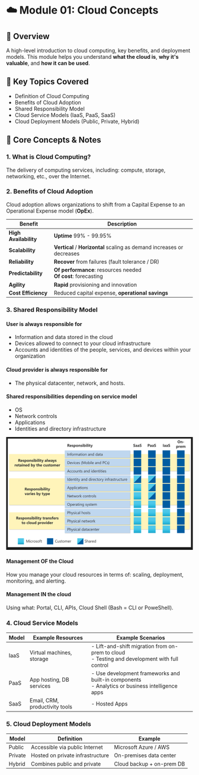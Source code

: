 # ☁️ Module 01: Cloud Concepts

## 🔸 Overview

A high-level introduction to cloud computing, key benefits, and deployment models. This module helps you understand **what the cloud is**, **why it's valuable**, and **how it can be used**.

## 📘 Key Topics Covered

- Definition of Cloud Computing
- Benefits of Cloud Adoption
- Shared Responsibility Model
- Cloud Service Models (IaaS, PaaS, SaaS)
- Cloud Deployment Models (Public, Private, Hybrid)

## 📌 Core Concepts & Notes

### 1. What is Cloud Computing?

The delivery of computing services, including: compute, storage, networking, etc., over the Internet.

### 2. Benefits of Cloud Adoption

Cloud adoption allows organizations to shift from a Capital Expense to an Operational Expense model (**OpEx**).

| Benefit               | Description                                                            |
|-----------------------|------------------------------------------------------------------------|
| **High Availability** | **Uptime** 99% - 99.95%                                                |
| **Scalability**       | **Vertical** / **Horizontal** scaling as demand increases or decreases |
| **Reliability**       | **Recover** from failures (fault tolerance / DR)                       |
| **Predictability**    |  **Of performance**: resources needed <br> **Of cost**: forecasting    |
| **Agility**           | **Rapid** provisioning and innovation                                  |
| **Cost Efficiency**   | Reduced capital expense, **operational savings**                       |

### 3. Shared Responsibility Model

#### User is always responsible for

- Information and data stored in the cloud
- Devices allowed to connect to your cloud infrastructure
- Accounts and identities of the people, services, and devices within your organization

#### Cloud provider is always responsible for

- The physical datacenter, network, and hosts.

#### Shared responsibilities depending on service model

- OS
- Network controls
- Applications
- Identities and directory infrastructure

![Shared Responsibility Model](../assets/shared_responsibility_model.png)

#### Management OF the Cloud

How you manage your cloud resources in terms of: scaling, deployment, monitoring, and alerting.

#### Management IN the cloud

Using what: Portal, CLI, APIs, Cloud Shell (Bash = CLI or PoweShell).

### 4. Cloud Service Models

| Model | Example Resources              | Example Scenarios |
|-------|--------------------------------|----------------------------------------------------------------------------------------------------|
| IaaS  | Virtual machines, storage      | - Lift-and-shift migration from on-prem to cloud <br> - Testing and development with full control  |
| PaaS  | App hosting, DB services       | - Use development frameworks and built-in components <br> - Analytics or business intelligence apps |
| SaaS  | Email, CRM, productivity tools | - Hosted Apps |

### 5. Cloud Deployment Models

| Model   | Definition                            | Example                          |
|---------|---------------------------------------|----------------------------------|
| Public  | Accessible via public Internet        | Microsoft Azure / AWS            |
| Private | Hosted on private infrastructure      | On-premises data center          |
| Hybrid  | Combines public and private           | Cloud backup + on-prem DB        |
